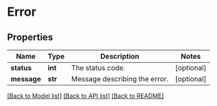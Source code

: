 # Error

## Properties
Name | Type | Description | Notes
------------ | ------------- | ------------- | -------------
**status** | **int** | The status code. | [optional] 
**message** | **str** | Message describing the error. | [optional] 

[[Back to Model list]](../README.md#documentation-for-models) [[Back to API list]](../README.md#documentation-for-api-endpoints) [[Back to README]](../README.md)


